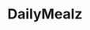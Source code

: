 <h1 class="code-line" data-line-start=0 data-line-end=1 ><a id="Edfa3lyYashry_0"></a>DailyMealz</h1>
<p class="has-line-data" data-line-start="2" data-line-end="3"><a href="https://dailymealz.com/wp-content/uploads/2020/06/Logo.png"></a></p>


